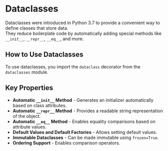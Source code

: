 # Dataclasses

Dataclasses were introduced in Python 3.7 to provide a convenient way to define classes that store data.  
They reduce boilerplate code by automatically adding special methods like `__init__`, `__repr__`, `__eq__`, and more.

## How to Use Dataclasses
To use dataclasses, you import the `dataclass` decorator from the `dataclasses` module.

## Key Properties
- **Automatic `__init__` Method** - Generates an initializer automatically based on class attributes.
- **Automatic `__repr__` Method** - Provides a readable string representation of the object.
- **Automatic `__eq__` Method** - Enables equality comparisons based on attribute values.
- **Default Values and Default Factories** - Allows setting default values.
- **Immutable Dataclasses** - Can be made immutable using `frozen=True`.
- **Ordering Support** - Enables comparison operators.